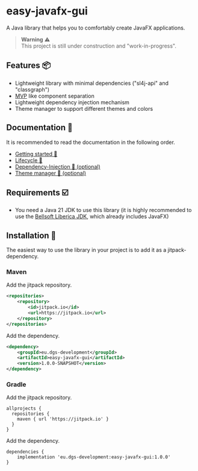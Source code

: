 # easy-javafx-gui

A Java library that helps you to comfortably create JavaFX applications.

>**Warning** ⚠️   
>This project is still under construction and "work-in-progress". 

## Features 📦

* Lightweight library with minimal dependencies ("sl4j-api" and "classgraph")
* [MVP](https://en.wikipedia.org/wiki/Model%E2%80%93view%E2%80%93presenter) like component separation
* Lightweight dependency injection mechanism
* Theme manager to support different themes and colors

## Documentation 📒

It is recommended to read the documentation in the following order.

* [Getting started 🚀](https://github.com/DGS-Development/easy-javafx-gui/blob/main/static/documentation/getting-started/getting-started.md)
* [Lifecycle 🔁](https://github.com/DGS-Development/easy-javafx-gui/blob/main/static/documentation/lifecycle/lifecycle.md)
* [Dependency-Injection 🔎 (optional)](https://github.com/DGS-Development/easy-javafx-gui/blob/main/static/documentation/dependency-injection/dependency-injection.md)
* [Theme manager 🎨 (optional)](https://github.com/DGS-Development/easy-javafx-gui/blob/main/static/documentation/theme-manager/theme-manager.md)

## Requirements ☑️

* You need a Java 21 JDK to use this library (it is highly recommended to use the [Bellsoft Liberica JDK](https://bell-sw.com/pages/downloads/), which already includes JavaFX)

## Installation 🔨

The easiest way to use the library in your project is to add it as a jitpack-dependency.

### Maven

Add the jitpack repository.

```xml
<repositories>
    <repository>
        <id>jitpack.io</id>
        <url>https://jitpack.io</url>
    </repository>
</repositories>
```

Add the dependency.

```xml
<dependency>
    <groupId>eu.dgs-development</groupId>
    <artifactId>easy-javafx-gui</artifactId>
    <version>1.0.0-SNAPSHOT</version>
</dependency>
```

### Gradle

Add the jitpack repository.

```text
allprojects {
  repositories {
    maven { url 'https://jitpack.io' }
  }
}
```

Add the dependency.

```text
dependencies {
    implementation 'eu.dgs-development:easy-javafx-gui:1.0.0'
}
```